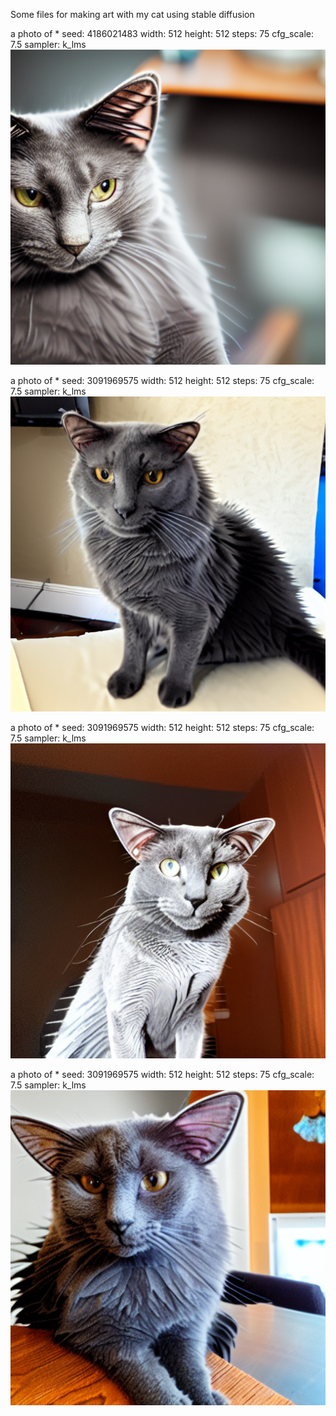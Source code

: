 Some files for making art with my cat using stable diffusion

a photo of * seed:  4186021483 width:  512 height:  512 steps:  75 cfg_scale:  7.5 sampler:  k_lms 
![1.png](https://github.com/simcop2387/textual_inversion_sd/blob/master/1.png?raw=true)


a photo of * seed:  3091969575 width:  512 height:  512 steps:  75 cfg_scale:  7.5 sampler:  k_lms 
![2.png](https://github.com/simcop2387/textual_inversion_sd/blob/master/2.png?raw=true)


a photo of * seed:  3091969575 width:  512 height:  512 steps:  75 cfg_scale:  7.5 sampler:  k_lms 
![3.png](https://github.com/simcop2387/textual_inversion_sd/blob/master/3.png?raw=true)


a photo of * seed:  3091969575 width:  512 height:  512 steps:  75 cfg_scale:  7.5 sampler:  k_lms
![4.png](https://github.com/simcop2387/textual_inversion_sd/blob/master/4.png?raw=true)

